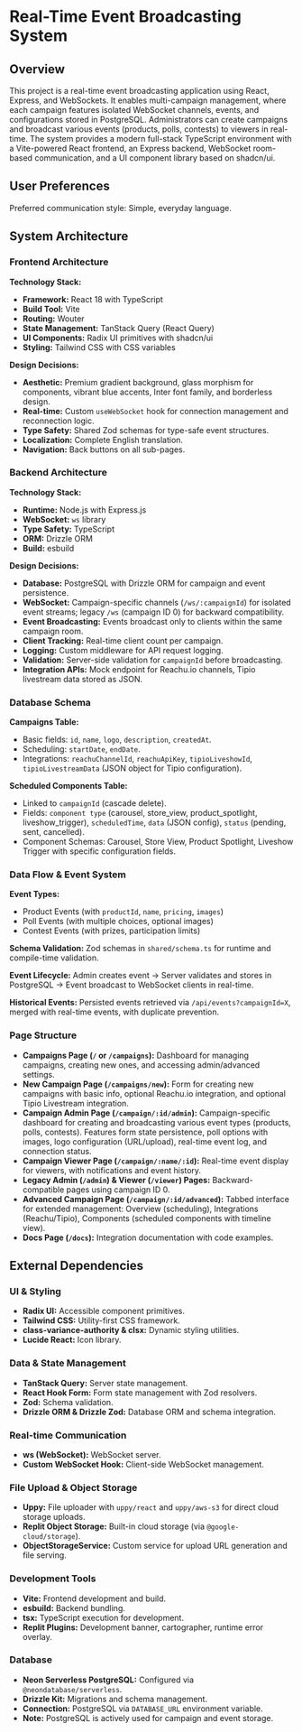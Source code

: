 # Real-Time Event Broadcasting System

## Overview

This project is a real-time event broadcasting application using React, Express, and WebSockets. It enables multi-campaign management, where each campaign features isolated WebSocket channels, events, and configurations stored in PostgreSQL. Administrators can create campaigns and broadcast various events (products, polls, contests) to viewers in real-time. The system provides a modern full-stack TypeScript environment with a Vite-powered React frontend, an Express backend, WebSocket room-based communication, and a UI component library based on shadcn/ui.

## User Preferences

Preferred communication style: Simple, everyday language.

## System Architecture

### Frontend Architecture

**Technology Stack:**
- **Framework:** React 18 with TypeScript
- **Build Tool:** Vite
- **Routing:** Wouter
- **State Management:** TanStack Query (React Query)
- **UI Components:** Radix UI primitives with shadcn/ui
- **Styling:** Tailwind CSS with CSS variables

**Design Decisions:**
- **Aesthetic:** Premium gradient background, glass morphism for components, vibrant blue accents, Inter font family, and borderless design.
- **Real-time:** Custom `useWebSocket` hook for connection management and reconnection logic.
- **Type Safety:** Shared Zod schemas for type-safe event structures.
- **Localization:** Complete English translation.
- **Navigation:** Back buttons on all sub-pages.

### Backend Architecture

**Technology Stack:**
- **Runtime:** Node.js with Express.js
- **WebSocket:** `ws` library
- **Type Safety:** TypeScript
- **ORM:** Drizzle ORM
- **Build:** esbuild

**Design Decisions:**
- **Database:** PostgreSQL with Drizzle ORM for campaign and event persistence.
- **WebSocket:** Campaign-specific channels (`/ws/:campaignId`) for isolated event streams; legacy `/ws` (campaign ID 0) for backward compatibility.
- **Event Broadcasting:** Events broadcast only to clients within the same campaign room.
- **Client Tracking:** Real-time client count per campaign.
- **Logging:** Custom middleware for API request logging.
- **Validation:** Server-side validation for `campaignId` before broadcasting.
- **Integration APIs:** Mock endpoint for Reachu.io channels, Tipio livestream data stored as JSON.

### Database Schema

**Campaigns Table:**
- Basic fields: `id`, `name`, `logo`, `description`, `createdAt`.
- Scheduling: `startDate`, `endDate`.
- Integrations: `reachuChannelId`, `reachuApiKey`, `tipioLiveshowId`, `tipioLivestreamData` (JSON object for Tipio configuration).

**Scheduled Components Table:**
- Linked to `campaignId` (cascade delete).
- Fields: `component type` (carousel, store_view, product_spotlight, liveshow_trigger), `scheduledTime`, `data` (JSON config), `status` (pending, sent, cancelled).
- Component Schemas: Carousel, Store View, Product Spotlight, Liveshow Trigger with specific configuration fields.

### Data Flow & Event System

**Event Types:**
- Product Events (with `productId`, `name`, `pricing`, `images`)
- Poll Events (with multiple choices, optional images)
- Contest Events (with prizes, participation limits)

**Schema Validation:** Zod schemas in `shared/schema.ts` for runtime and compile-time validation.

**Event Lifecycle:** Admin creates event -> Server validates and stores in PostgreSQL -> Event broadcast to WebSocket clients in real-time.

**Historical Events:** Persisted events retrieved via `/api/events?campaignId=X`, merged with real-time events, with duplicate prevention.

### Page Structure

- **Campaigns Page (`/` or `/campaigns`):** Dashboard for managing campaigns, creating new ones, and accessing admin/advanced settings.
- **New Campaign Page (`/campaigns/new`):** Form for creating new campaigns with basic info, optional Reachu.io integration, and optional Tipio Livestream integration.
- **Campaign Admin Page (`/campaign/:id/admin`):** Campaign-specific dashboard for creating and broadcasting various event types (products, polls, contests). Features form state persistence, poll options with images, logo configuration (URL/upload), real-time event log, and connection status.
- **Campaign Viewer Page (`/campaign/:name/:id`):** Real-time event display for viewers, with notifications and event history.
- **Legacy Admin (`/admin`) & Viewer (`/viewer`) Pages:** Backward-compatible pages using campaign ID 0.
- **Advanced Campaign Page (`/campaign/:id/advanced`):** Tabbed interface for extended management: Overview (scheduling), Integrations (Reachu/Tipio), Components (scheduled components with timeline view).
- **Docs Page (`/docs`):** Integration documentation with code examples.

## External Dependencies

### UI & Styling
- **Radix UI:** Accessible component primitives.
- **Tailwind CSS:** Utility-first CSS framework.
- **class-variance-authority & clsx:** Dynamic styling utilities.
- **Lucide React:** Icon library.

### Data & State Management
- **TanStack Query:** Server state management.
- **React Hook Form:** Form state management with Zod resolvers.
- **Zod:** Schema validation.
- **Drizzle ORM & Drizzle Zod:** Database ORM and schema integration.

### Real-time Communication
- **ws (WebSocket):** WebSocket server.
- **Custom WebSocket Hook:** Client-side WebSocket management.

### File Upload & Object Storage
- **Uppy:** File uploader with `uppy/react` and `uppy/aws-s3` for direct cloud storage uploads.
- **Replit Object Storage:** Built-in cloud storage (via `@google-cloud/storage`).
- **ObjectStorageService:** Custom service for upload URL generation and file serving.

### Development Tools
- **Vite:** Frontend development and build.
- **esbuild:** Backend bundling.
- **tsx:** TypeScript execution for development.
- **Replit Plugins:** Development banner, cartographer, runtime error overlay.

### Database
- **Neon Serverless PostgreSQL:** Configured via `@neondatabase/serverless`.
- **Drizzle Kit:** Migrations and schema management.
- **Connection:** PostgreSQL via `DATABASE_URL` environment variable.
- **Note:** PostgreSQL is actively used for campaign and event storage.